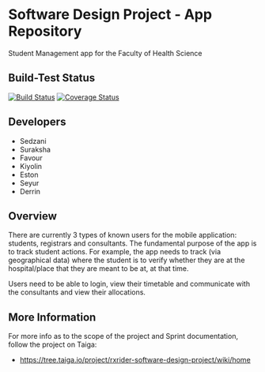 # Software Design Project - App Repository

Student Management app for the Faculty of Health Science

## Build-Test Status

[![Build Status](https://travis-ci.com/RXRider1451/Software-Design-Project.svg?branch=main)](https://travis-ci.com/RXRider1451/Software-Design-Project) [![Coverage Status](https://coveralls.io/repos/github/RXRider1451/Software-Design-Project/badge.svg)](https://coveralls.io/github/RXRider1451/Software-Design-Project)


## Developers

* Sedzani 
* Suraksha 
* Favour
* Kiyolin
* Eston
* Seyur
* Derrin


## Overview

There are currently 3 types of known users for the mobile application: students, registrars and consultants. The fundamental purpose of the app is to track student actions. For example, the app needs to track (via geographical data) where the student is to verify whether they are at the hospital/place that they are meant to be at, at that time. 

Users need to be able to login, view their timetable and communicate with the consultants and view their allocations.


## More Information

For more info as to the scope of the project and Sprint documentation, follow the project on Taiga:
* https://tree.taiga.io/project/rxrider-software-design-project/wiki/home
